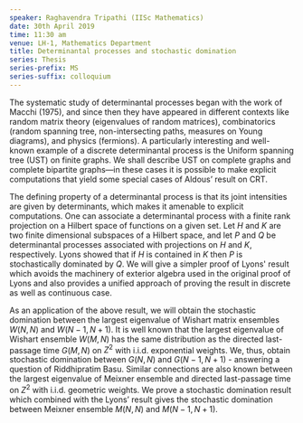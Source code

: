 ```yaml
---
speaker: Raghavendra Tripathi (IISc Mathematics)
date: 30th April 2019
time: 11:30 am
venue: LH-1, Mathematics Department
title: Determinantal processes and stochastic domination
series: Thesis
series-prefix: MS
series-suffix: colloquium
---
```


The systematic study of determinantal processes began with the work of Macchi (1975), and since then they have appeared in different contexts like random matrix theory (eigenvalues of random matrices), combinatorics (random spanning tree, non-intersecting paths, measures on Young diagrams), and physics (fermions). A particularly interesting and well-known example of a discrete determinantal process is the Uniform spanning tree (UST) on finite graphs. We shall describe UST on complete graphs and complete bipartite graphs—in these cases it is possible to make explicit computations that yield some special cases of Aldous’ result on CRT.

The defining property of a determinantal process is that its joint intensities are given by determinants, which makes it amenable to explicit computations. One can associate a determinantal process with a finite rank projection on a Hilbert space of functions on a given set. Let $H$ and $K$ are two finite dimensional subspaces of a Hilbert space, and let $P$ and $Q$ be determinantal processes associated with projections on $H$ and $K$, respectively. Lyons showed that if $H$ is contained in $K$ then $P$ is stochastically dominated by $Q$. We will give a simpler proof of Lyons' result which avoids the machinery of exterior algebra used in the original proof of Lyons and also provides a unified approach of proving the result in discrete as well as continuous case.

As an application of the above result, we will obtain the stochastic domination between the largest eigenvalue of Wishart matrix ensembles $W(N,N)$ and $W(N-1,N+1)$. It is well known that the largest eigenvalue of Wishart ensemble $W(M,N)$ has the same distribution as the directed last-passage time $G(M,N)$ on $Z^2$ with i.i.d. exponential weights. We, thus, obtain stochastic domination between $G(N,N)$ and $G(N-1,N+1)$ - answering a question of Riddhipratim Basu. Similar connections are also known between the largest eigenvalue of Meixner ensemble and directed last-passage time on $Z^2$ with i.i.d. geometric weights. We prove a stochastic domination result which combined with the Lyons’ result gives the stochastic domination between Meixner ensemble $M(N,N)$ and $M(N-1,N+1)$.
